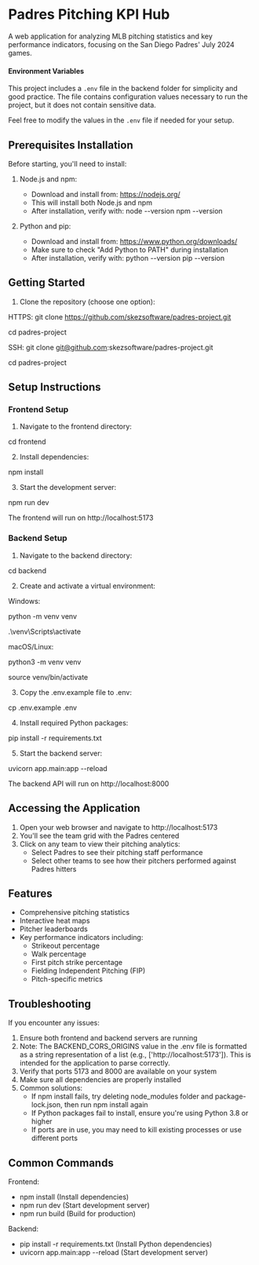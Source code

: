 # Padres Pitching KPI Hub

A web application for analyzing MLB pitching statistics and key performance indicators, focusing on the San Diego Padres' July 2024 games.

#### Environment Variables

This project includes a `.env` file in the backend folder for simplicity and good practice. The file contains configuration values necessary to run the project, but it does not contain sensitive data.

Feel free to modify the values in the `.env` file if needed for your setup.

## Prerequisites Installation

Before starting, you'll need to install:

1. Node.js and npm:
   - Download and install from: https://nodejs.org/
   - This will install both Node.js and npm
   - After installation, verify with:
     node --version
     npm --version

2. Python and pip:
   - Download and install from: https://www.python.org/downloads/
   - Make sure to check "Add Python to PATH" during installation
   - After installation, verify with:
     python --version
     pip --version

## Getting Started

1. Clone the repository (choose one option):

HTTPS:
git clone https://github.com/skezsoftware/padres-project.git

cd padres-project

SSH:
git clone git@github.com:skezsoftware/padres-project.git

cd padres-project


## Setup Instructions

### Frontend Setup

1. Navigate to the frontend directory:
   
cd frontend

2. Install dependencies:
   
npm install

3. Start the development server:
   
npm run dev

The frontend will run on http://localhost:5173

### Backend Setup

1. Navigate to the backend directory:
   
cd backend

2. Create and activate a virtual environment:

Windows:

python -m venv venv

.\venv\Scripts\activate

macOS/Linux:

python3 -m venv venv

source venv/bin/activate

3. Copy the .env.example file to .env:
   
cp .env.example .env

4. Install required Python packages:
   
pip install -r requirements.txt

5. Start the backend server:
   
uvicorn app.main:app --reload

The backend API will run on http://localhost:8000

## Accessing the Application

1. Open your web browser and navigate to http://localhost:5173
2. You'll see the team grid with the Padres centered
3. Click on any team to view their pitching analytics:
   - Select Padres to see their pitching staff performance
   - Select other teams to see how their pitchers performed against Padres hitters

## Features
- Comprehensive pitching statistics
- Interactive heat maps
- Pitcher leaderboards
- Key performance indicators including:
  - Strikeout percentage
  - Walk percentage
  - First pitch strike percentage
  - Fielding Independent Pitching (FIP)
  - Pitch-specific metrics

## Troubleshooting

If you encounter any issues:

1. Ensure both frontend and backend servers are running
2. Note: The BACKEND_CORS_ORIGINS value in the .env file is formatted as a string representation of a list (e.g., ['http://localhost:5173']). This is intended for the application to parse correctly.
3. Verify that ports 5173 and 8000 are available on your system
4. Make sure all dependencies are properly installed
5. Common solutions:
   - If npm install fails, try deleting node_modules folder and package-lock.json, then run npm install again
   - If Python packages fail to install, ensure you're using Python 3.8 or higher
   - If ports are in use, you may need to kill existing processes or use different ports

## Common Commands

Frontend:
- npm install    (Install dependencies)
- npm run dev    (Start development server)
- npm run build  (Build for production)

Backend:
- pip install -r requirements.txt  (Install Python dependencies)
- uvicorn app.main:app --reload   (Start development server)



